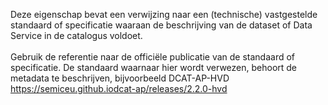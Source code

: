 Deze eigenschap bevat een verwijzing naar een (technische) vastgestelde standaard of specificatie waaraan de beschrijving van de dataset of Data Service in de catalogus voldoet.
<br/>
<br/>
Gebruik de referentie naar de officiële publicatie van de standaard of specificatie.
De standaard waarnaar hier wordt verwezen, behoort de metadata te beschrijven, bijvoorbeeld DCAT-AP-HVD https://semiceu.github.iodcat-ap/releases/2.2.0-hvd
